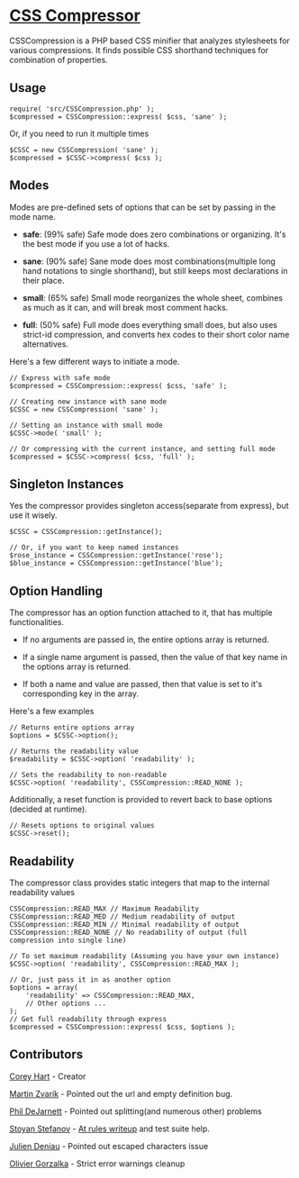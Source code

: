[CSS Compressor](http://www.codenothing.com/css-compressor/)
========================

CSSCompression is a PHP based CSS minifier that analyzes stylesheets for various compressions.
It finds possible CSS shorthand techniques for combination of properties.


Usage
-----

	require( 'src/CSSCompression.php' );
	$compressed = CSSCompression::express( $css, 'sane' );


Or, if you need to run it multiple times

	$CSSC = new CSSCompression( 'sane' );
	$compressed = $CSSC->compress( $css );


Modes
-----

Modes are pre-defined sets of options that can be set by passing in the mode name.

 - **safe**: (99% safe) Safe mode does zero combinations or organizing. It's the best mode if you use a lot of hacks.

 - **sane**: (90% safe) Sane mode does most combinations(multiple long hand notations to single shorthand), but still keeps most declarations in their place.

 - **small**: (65% safe) Small mode reorganizes the whole sheet, combines as much as it can, and will break most comment hacks. 

 - **full**: (50% safe) Full mode does everything small does, but also uses strict-id compression, and converts hex codes to their short color name alternatives.


Here's a few different ways to initiate a mode.

	// Express with safe mode
	$compressed = CSSCompression::express( $css, 'safe' );

	// Creating new instance with sane mode
	$CSSC = new CSSCompression( 'sane' );

	// Setting an instance with small mode
	$CSSC->mode( 'small' );

	// Or compressing with the current instance, and setting full mode
	$compressed = $CSSC->compress( $css, 'full' );
	


Singleton Instances
-------------------

Yes the compressor provides singleton access(separate from express), but use it wisely.

	$CSSC = CSSCompression::getInstance();

	// Or, if you want to keep named instances
	$rose_instance = CSSCompression::getInstance('rose');
	$blue_instance = CSSCompression::getInstance('blue');


Option Handling
---------------

The compressor has an option function attached to it, that has multiple functionalities.

 - If no arguments are passed in, the entire options array is returned.

 - If a single name argument is passed, then the value of that key name in the options array is returned.

 - If both a name and value are passed, then that value is set to it's corresponding key in the array.

Here's a few examples

	// Returns entire options array
	$options = $CSSC->option();

	// Returns the readability value
	$readability = $CSSC->option( 'readability' );

	// Sets the readability to non-readable
	$CSSC->option( 'readability', CSSCompression::READ_NONE );


Additionally, a reset function is provided to revert back to base options (decided at runtime).

	// Resets options to original values
	$CSSC->reset();



Readability
-----------

The compressor class provides static integers that map to the internal readability values

	CSSCompression::READ_MAX // Maximum Readability
	CSSCompression::READ_MED // Medium readability of output
	CSSCompression::READ_MIN // Minimal readability of output
	CSSCompression::READ_NONE // No readability of output (full compression into single line)

	// To set maximum readability (Assuming you have your own instance)
	$CSSC->option( 'readability', CSSCompression::READ_MAX );

	// Or, just pass it in as another option
	$options = array(
		'readability' => CSSCompression::READ_MAX,
		// Other options ...
	);
	// Get full readability through express
	$compressed = CSSCompression::express( $css, $options );


Contributors
------------
[Corey Hart](http://www.codenothing.com) - Creator

[Martin Zvarík](http://www.teplaky.net/) - Pointed out the url and empty definition bug.

[Phil DeJarnett](http://www.overzealous.com/) - Pointed out splitting(and numerous other) problems

[Stoyan Stefanov](http://www.phpied.com/) - [At rules writeup](http://www.phpied.com/css-railroad-diagrams/) and test suite help.

[Julien Deniau](http://www.jeuxvideo.fr/) - Pointed out escaped characters issue

[Olivier Gorzalka](http://clearideaz.com/) - Strict error warnings cleanup
